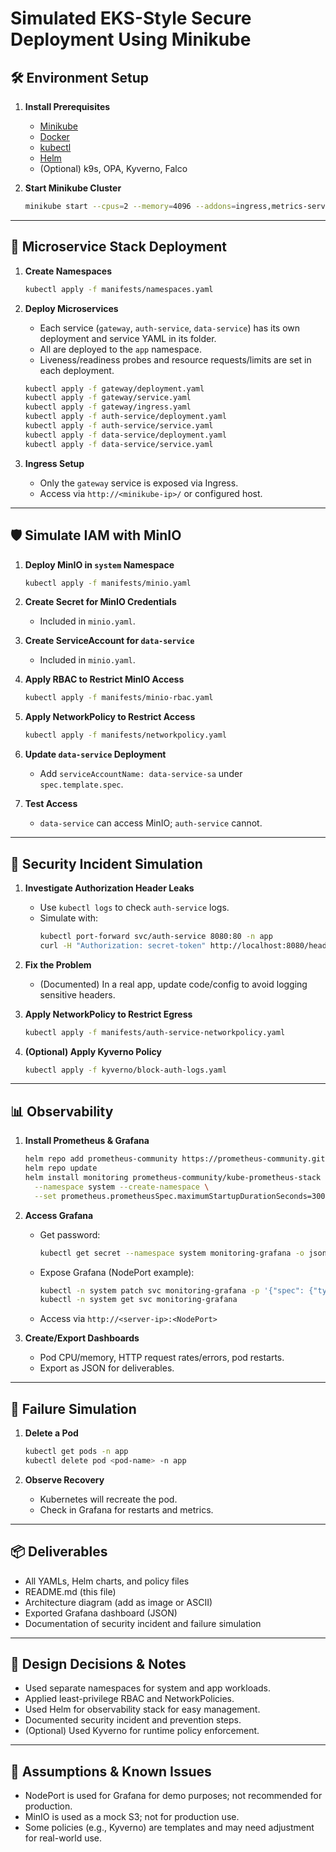 # Simulated EKS-Style Secure Deployment Using Minikube

## 🛠️ Environment Setup

1. **Install Prerequisites**
   - [Minikube](https://minikube.sigs.k8s.io/docs/start/)
   - [Docker](https://docs.docker.com/get-docker/)
   - [kubectl](https://kubernetes.io/docs/tasks/tools/)
   - [Helm](https://helm.sh/docs/intro/install/)
   - (Optional) k9s, OPA, Kyverno, Falco

2. **Start Minikube Cluster**
   ```sh
   minikube start --cpus=2 --memory=4096 --addons=ingress,metrics-server
   ```

---

## 🧱 Microservice Stack Deployment

1. **Create Namespaces**
   ```sh
   kubectl apply -f manifests/namespaces.yaml
   ```

2. **Deploy Microservices**
   - Each service (`gateway`, `auth-service`, `data-service`) has its own deployment and service YAML in its folder.
   - All are deployed to the `app` namespace.
   - Liveness/readiness probes and resource requests/limits are set in each deployment.

   ```sh
   kubectl apply -f gateway/deployment.yaml
   kubectl apply -f gateway/service.yaml
   kubectl apply -f gateway/ingress.yaml
   kubectl apply -f auth-service/deployment.yaml
   kubectl apply -f auth-service/service.yaml
   kubectl apply -f data-service/deployment.yaml
   kubectl apply -f data-service/service.yaml
   ```

3. **Ingress Setup**
   - Only the `gateway` service is exposed via Ingress.
   - Access via `http://<minikube-ip>/` or configured host.

---

## 🛡️ Simulate IAM with MinIO

1. **Deploy MinIO in `system` Namespace**
   ```sh
   kubectl apply -f manifests/minio.yaml
   ```

2. **Create Secret for MinIO Credentials**
   - Included in `minio.yaml`.

3. **Create ServiceAccount for `data-service`**
   - Included in `minio.yaml`.

4. **Apply RBAC to Restrict MinIO Access**
   ```sh
   kubectl apply -f manifests/minio-rbac.yaml
   ```

5. **Apply NetworkPolicy to Restrict Access**
   ```sh
   kubectl apply -f manifests/networkpolicy.yaml
   ```

6. **Update `data-service` Deployment**
   - Add `serviceAccountName: data-service-sa` under `spec.template.spec`.

7. **Test Access**
   - `data-service` can access MinIO; `auth-service` cannot.

---

## 🚨 Security Incident Simulation

1. **Investigate Authorization Header Leaks**
   - Use `kubectl logs` to check `auth-service` logs.
   - Simulate with:
     ```sh
     kubectl port-forward svc/auth-service 8080:80 -n app
     curl -H "Authorization: secret-token" http://localhost:8080/headers
     ```

2. **Fix the Problem**
   - (Documented) In a real app, update code/config to avoid logging sensitive headers.

3. **Apply NetworkPolicy to Restrict Egress**
   ```sh
   kubectl apply -f manifests/auth-service-networkpolicy.yaml
   ```

4. **(Optional) Apply Kyverno Policy**
   ```sh
   kubectl apply -f kyverno/block-auth-logs.yaml
   ```

---

## 📊 Observability

1. **Install Prometheus & Grafana**
   ```sh
   helm repo add prometheus-community https://prometheus-community.github.io/helm-charts
   helm repo update
   helm install monitoring prometheus-community/kube-prometheus-stack \
     --namespace system --create-namespace \
     --set prometheus.prometheusSpec.maximumStartupDurationSeconds=300
   ```

2. **Access Grafana**
   - Get password:
     ```sh
     kubectl get secret --namespace system monitoring-grafana -o jsonpath="{.data.admin-password}" | base64 --decode ; echo
     ```
   - Expose Grafana (NodePort example):
     ```sh
     kubectl -n system patch svc monitoring-grafana -p '{"spec": {"type": "NodePort"}}'
     kubectl -n system get svc monitoring-grafana
     ```
   - Access via `http://<server-ip>:<NodePort>`

3. **Create/Export Dashboards**
   - Pod CPU/memory, HTTP request rates/errors, pod restarts.
   - Export as JSON for deliverables.

---

## 🧪 Failure Simulation

1. **Delete a Pod**
   ```sh
   kubectl get pods -n app
   kubectl delete pod <pod-name> -n app
   ```

2. **Observe Recovery**
   - Kubernetes will recreate the pod.
   - Check in Grafana for restarts and metrics.

---

## 📦 Deliverables

- All YAMLs, Helm charts, and policy files
- README.md (this file)
- Architecture diagram (add as image or ASCII)
- Exported Grafana dashboard (JSON)
- Documentation of security incident and failure simulation

---

## 📝 **Design Decisions & Notes**

- Used separate namespaces for system and app workloads.
- Applied least-privilege RBAC and NetworkPolicies.
- Used Helm for observability stack for easy management.
- Documented security incident and prevention steps.
- (Optional) Used Kyverno for runtime policy enforcement.

---

## 🛑 **Assumptions & Known Issues**

- NodePort is used for Grafana for demo purposes; not recommended for production.
- MinIO is used as a mock S3; not for production use.
- Some policies (e.g., Kyverno) are templates and may need adjustment for real-world use.
